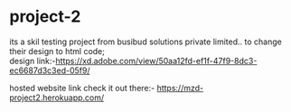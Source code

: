 # project-2
its a skil testing project from busibud solutions private limited..
to change their design to html code;<br>
design link:-https://xd.adobe.com/view/50aa12fd-ef1f-47f9-8dc3-ec6687d3c3ed-05f9/ <br>

hosted website link check it out there:- https://mzd-project2.herokuapp.com/

